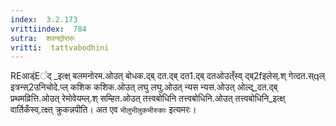 ```yaml
---
index:  3.2.173
vrittiindex:  784
sutra:  शवन्द्योरारुः
vritti:  tattvabodhini 
---
```


REआड्ंEंद् _इत्क्ष् बलमनोरम.ओउत् बोधक.द्ब् दत.द्ब् दत1.द्ब् दतओउत्ँस्व् द्ब्2fइलेस्.श् गेत्दत.स्qल् इत्रन्स्2उनिचोदे.प्ल् कशिक कशिक.ओउत् लघु लघु.ओउत् न्यस न्यस.ओउत् ओल्द्_दत.द्ब् प्रथमव्रित्ति.ओउत् रेमोवेयम्ल्.श् सम्हित.ओउत् तत्त्वबोधिनि तत्त्वबोधिनि.ओउत् तत्त्वबोधिनि_इत्क्ष् वार्तिकँस्व्.त्क्ष्त् क्रुकन्नपीति। अत एव `भीलुभीलुकभीरुकाः` इत्यमरः। 

